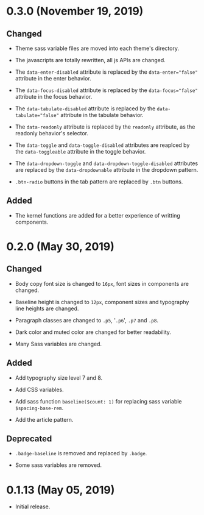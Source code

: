 # 0.3.0 (November 19, 2019)

## Changed

- Theme sass variable files are moved into each theme's directory.

- The javascripts are totally rewritten, all js APIs are changed.

- The `data-enter-disabled` attribute is replaced by the `data-enter="false"` attribute in the enter behavior.

- The `data-focus-disabled` attribute is replaced by the `data-focus="false"` attribute in the focus behavior.

- The `data-tabulate-disabled` attribute is replaced by the `data-tabulate="false"` attribute in the tabulate behavior.

- The `data-readonly` attribute is replaced by the `readonly` attribute, as the readonly behavior's selector.

- The `data-toggle` and `data-toggle-disabled` attributes are reaplced by the `data-toggleable` attribute in the toggle behavior.

- The `data-dropdown-toggle` and `data-dropdown-toggle-disabled` attributes are replaced by the `data-dropdownable` attribute in the dropdown pattern.

- `.btn-radio` buttons in the tab pattern are replaced by `.btn` buttons. 

## Added

- The kernel functions are added for a better experience of writting components.

# 0.2.0 (May 30, 2019)

## Changed

- Body copy font size is changed to `16px`, font sizes in components are changed.

- Baseline height is changed to `12px`, component sizes and typography line heights are changed.

- Paragraph classes are changed to `.p5`, '`.p6`', `.p7` and `.p8`.

- Dark color and muted color are changed for better readability.

- Many Sass variables are changed.

## Added

- Add typography size level 7 and 8.

- Add CSS variables.

- Add sass function `baseline($count: 1)` for replacing sass variable `$spacing-base-rem`.

- Add the article pattern.

## Deprecated

- `.badge-baseline` is removed and replaced by `.badge`.

- Some sass variables are removed.

# 0.1.13 (May 05, 2019)

- Initial release.